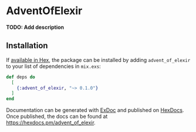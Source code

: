 # AdventOfElexir

**TODO: Add description**

## Installation

If [available in Hex](https://hex.pm/docs/publish), the package can be installed
by adding `advent_of_elexir` to your list of dependencies in `mix.exs`:

```elixir
def deps do
  [
    {:advent_of_elexir, "~> 0.1.0"}
  ]
end
```

Documentation can be generated with [ExDoc](https://github.com/elixir-lang/ex_doc)
and published on [HexDocs](https://hexdocs.pm). Once published, the docs can
be found at <https://hexdocs.pm/advent_of_elexir>.

